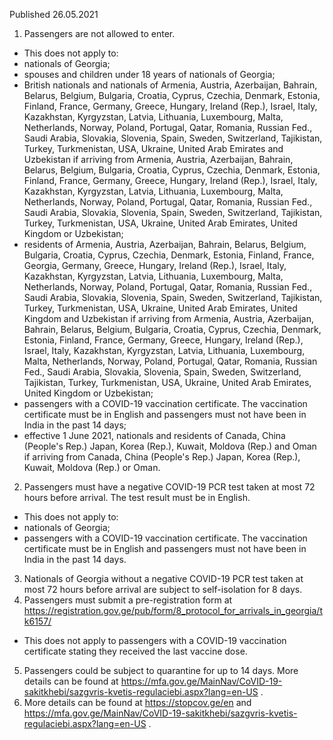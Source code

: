Published 26.05.2021
1. Passengers are not allowed to enter.
- This does not apply to:
- nationals of Georgia;
- spouses and children under 18 years of nationals of Georgia;
- British nationals and nationals of Armenia, Austria, Azerbaijan, Bahrain, Belarus, Belgium, Bulgaria, Croatia, Cyprus, Czechia, Denmark, Estonia, Finland, France, Germany, Greece, Hungary, Ireland (Rep.), Israel, Italy, Kazakhstan, Kyrgyzstan, Latvia, Lithuania, Luxembourg, Malta, Netherlands, Norway, Poland, Portugal, Qatar, Romania, Russian Fed., Saudi Arabia, Slovakia, Slovenia, Spain, Sweden, Switzerland, Tajikistan, Turkey, Turkmenistan, USA, Ukraine, United Arab Emirates and Uzbekistan if arriving from Armenia, Austria, Azerbaijan, Bahrain, Belarus, Belgium, Bulgaria, Croatia, Cyprus, Czechia, Denmark, Estonia, Finland, France, Germany, Greece, Hungary, Ireland (Rep.), Israel, Italy, Kazakhstan, Kyrgyzstan, Latvia, Lithuania, Luxembourg, Malta, Netherlands, Norway, Poland, Portugal, Qatar, Romania, Russian Fed., Saudi Arabia, Slovakia, Slovenia, Spain, Sweden, Switzerland, Tajikistan, Turkey, Turkmenistan, USA, Ukraine, United Arab Emirates, United Kingdom or Uzbekistan;
- residents of Armenia, Austria, Azerbaijan, Bahrain, Belarus, Belgium, Bulgaria, Croatia, Cyprus, Czechia, Denmark, Estonia, Finland, France, Georgia, Germany, Greece, Hungary, Ireland (Rep.), Israel, Italy, Kazakhstan, Kyrgyzstan, Latvia, Lithuania, Luxembourg, Malta, Netherlands, Norway, Poland, Portugal, Qatar, Romania, Russian Fed., Saudi Arabia, Slovakia, Slovenia, Spain, Sweden, Switzerland, Tajikistan, Turkey, Turkmenistan, USA, Ukraine, United Arab Emirates, United Kingdom and Uzbekistan if arriving from Armenia, Austria, Azerbaijan, Bahrain, Belarus, Belgium, Bulgaria, Croatia, Cyprus, Czechia, Denmark, Estonia, Finland, France, Germany, Greece, Hungary, Ireland (Rep.), Israel, Italy, Kazakhstan, Kyrgyzstan, Latvia, Lithuania, Luxembourg, Malta, Netherlands, Norway, Poland, Portugal, Qatar, Romania, Russian Fed., Saudi Arabia, Slovakia, Slovenia, Spain, Sweden, Switzerland, Tajikistan, Turkey, Turkmenistan, USA, Ukraine, United Arab Emirates, United Kingdom or Uzbekistan;
- passengers with a COVID-19 vaccination certificate. The vaccination certificate must be in English and passengers must not have been in India in the past 14 days;
- effective 1 June 2021, nationals and residents of Canada, China (People's Rep.) Japan, Korea (Rep.), Kuwait, Moldova (Rep.) and Oman if arriving from Canada, China (People's Rep.) Japan, Korea (Rep.), Kuwait, Moldova (Rep.) or Oman.
2. Passengers must have a negative COVID-19 PCR test taken at most 72 hours before arrival. The test result must be in English.
- This does not apply to:
- nationals of Georgia;
- passengers with a COVID-19 vaccination certificate. The vaccination certificate must be in English and passengers must not have been in India in the past 14 days.
3. Nationals of Georgia without a negative COVID-19 PCR test taken at most 72 hours before arrival are subject to self-isolation for 8 days.
4. Passengers must submit a pre-registration form at <a href="https://registration.gov.ge/pub/form/8_protocol_for_arrivals_in_georgia/tk6157/">https://registration.gov.ge/pub/form/8_protocol_for_arrivals_in_georgia/tk6157/</a> 
- This does not apply to passengers with a COVID-19 vaccination certificate stating they received the last vaccine dose.
5. Passengers could be subject to quarantine for up to 14 days. More details can be found at <a href="https://mfa.gov.ge/MainNav/CoVID-19-sakitkhebi/sazgvris-kvetis-regulaciebi.aspx?lang=en-US">https://mfa.gov.ge/MainNav/CoVID-19-sakitkhebi/sazgvris-kvetis-regulaciebi.aspx?lang=en-US</a> .
6. More details can be found at <a href="https://stopcov.ge/en">https://stopcov.ge/en</a> and <a href="https://mfa.gov.ge/MainNav/CoVID-19-sakitkhebi/sazgvris-kvetis-regulaciebi.aspx?lang=en-US">https://mfa.gov.ge/MainNav/CoVID-19-sakitkhebi/sazgvris-kvetis-regulaciebi.aspx?lang=en-US</a> .


